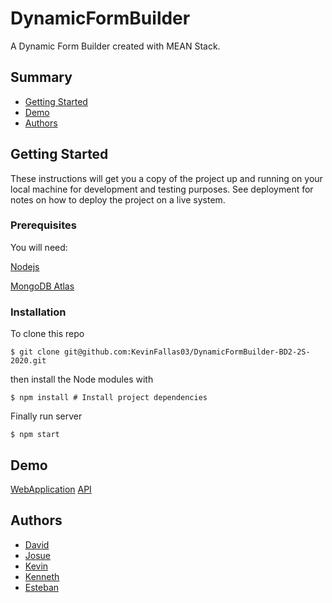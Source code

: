 # DynamicFormBuilder
A Dynamic Form Builder created with MEAN Stack.

## Summary

  - [Getting Started](#getting-started)
  - [Demo](#demo)
  - [Authors](#authors)

## Getting Started

These instructions will get you a copy of the project up and running on
your local machine for development and testing purposes. See deployment
for notes on how to deploy the project on a live system.

### Prerequisites

You will need:

  [Nodejs](https://nodejs.org/es/download/)
  
  [MongoDB Atlas](https://www.mongodb.com/cloud/atlas)

### Installation

To clone this repo

    $ git clone git@github.com:KevinFallas03/DynamicFormBuilder-BD2-2S-2020.git

then install the Node modules with

    $ npm install # Install project dependencies

Finally run server

    $ npm start

## Demo

[WebApplication](https://dynamic-form-builder.vercel.app/)
[API](https://dynamicformbuilder.herokuapp.com/)

## Authors

   - [David](https://github.com/dcastro18)
   - [Josue](https://github.com/JOSUERV99)
   - [Kevin](https://github.com/KevinFallas03)
   - [Kenneth](https://github.com/KennethS0)
   - [Esteban](https://github.com/madri308)

